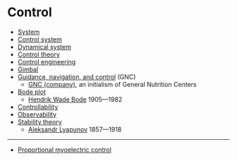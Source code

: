 # Control
* [System](https://en.wikipedia.org/wiki/System)
* [Control system](https://en.wikipedia.org/wiki/Control_system)
* [Dynamical system](https://en.wikipedia.org/wiki/Dynamical_system)
* [Control theory](https://en.wikipedia.org/wiki/Control_theory)
* [Control engineering](https://en.wikipedia.org/wiki/Control_engineering)
* [Gimbal](https://en.wikipedia.org/wiki/Gimbal)
* [Guidance, navigation, and control](https://en.wikipedia.org/wiki/Guidance,_navigation,_and_control) (GNC)
  * [GNC (company)](https://en.wikipedia.org/wiki/GNC_(company)), an initialism of General Nutrition Centers
* [Bode plot](https://en.wikipedia.org/wiki/Bode_plot)
  * [Hendrik Wade Bode](https://en.wikipedia.org/wiki/Hendrik_Wade_Bode) 1905&mdash;1982
* [Controllability](https://en.wikipedia.org/wiki/Controllability)
* [Observability](https://en.wikipedia.org/wiki/Observability)
* [Stability theory](https://en.wikipedia.org/wiki/Stability_theory)
  * [Aleksandr Lyapunov](https://en.wikipedia.org/wiki/Aleksandr_Lyapunov) 1857&mdash;1918
---
* [Proportional myoelectric control](https://en.wikipedia.org/wiki/Proportional_myoelectric_control)
